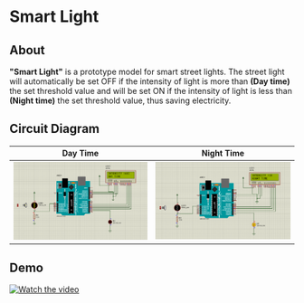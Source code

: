 # **Smart Light**

## **About**
**"Smart Light"** is a prototype model for smart street lights. The street light will automatically be set OFF if the intensity of light is more than **(Day time)** the set threshold value and will be set ON if the intensity of light is less than **(Night time)** the set threshold value, thus saving electricity.

## **Circuit Diagram**

|Day Time|Night Time|
|-----|-----|
|![ON](Components/On.png)|![OFF](Components/Off.png)|

## **Demo**


[![Watch the video](https://i9.ytimg.com/vi/lbH9xpH3gUI/mq2.jpg?sqp=CNDx1pcG&rs=AOn4CLAMC6N5TftGBgqlqzOmQZNjzrC4hA)](https://youtu.be/lbH9xpH3gUI)
